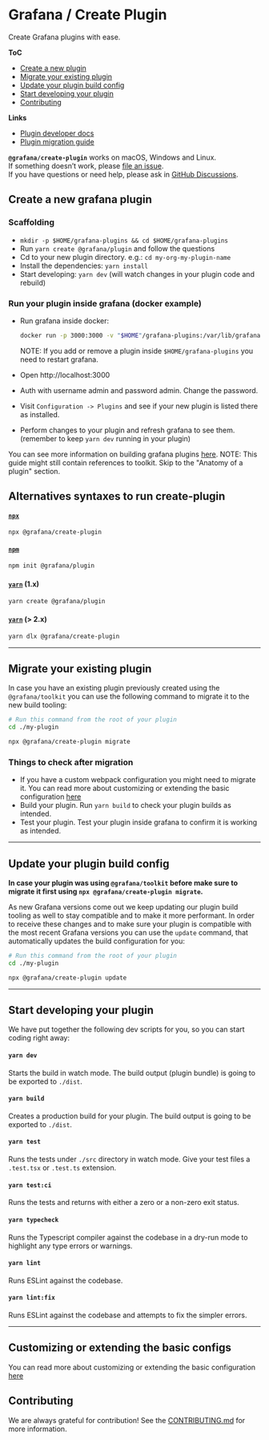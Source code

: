 # Grafana / Create Plugin

Create Grafana plugins with ease.

**ToC**

- [Create a new plugin](#create-a-new-plugin)
- [Migrate your existing plugin](#migrate-your-existing-plugin)
- [Update your plugin build config](#update-your-plugin-build-config)
- [Start developing your plugin](#start-developing-your-plugin)
- [Contributing](#contributing)

**Links**

- [Plugin developer docs](https://grafana.com/docs/grafana/latest/developers/plugins/)
- [Plugin migration guide](https://grafana.com/docs/grafana/latest/developers/plugins/migration-guide/)

**`@grafana/create-plugin`** works on macOS, Windows and Linux.<br />
If something doesn’t work, please [file an issue](https://github.com/grafana/create-plugin/issues/new).<br />
If you have questions or need help, please ask in [GitHub Discussions](https://github.com/grafana/create-plugin/discussions).

## Create a new grafana plugin

### Scaffolding

* `mkdir -p $HOME/grafana-plugins && cd $HOME/grafana-plugins`
* Run `yarn create @grafana/plugin` and follow the questions
* Cd to your new plugin directory. e.g.: `cd my-org-my-plugin-name`
* Install the dependencies: `yarn install`
* Start developing: `yarn dev` (will watch changes in your plugin code and rebuild)

### Run your plugin inside grafana (docker example)

* Run grafana inside docker:

  ```bash
  docker run -p 3000:3000 -v "$HOME"/grafana-plugins:/var/lib/grafana/plugins --name=grafana grafana/grafana:9.1.2
  ```

  NOTE: If you add or remove a plugin inside `$HOME/grafana-plugins` you need to restart grafana.

* Open http://localhost:3000
* Auth with username admin and password admin. Change the password.
* Visit `Configuration -> Plugins` and see if your new plugin is listed there as installed.
* Perform changes to your plugin and refresh grafana to see them. (remember to keep `yarn dev` running in your plugin)

You can see more information on building grafana plugins [here](https://grafana.com/tutorials/build-a-panel-plugin/). NOTE: This guide might still contain references to toolkit. Skip to the "Anatomy of a plugin" section.

## Alternatives syntaxes to run create-plugin

#### [`npx`](https://github.com/npm/npx)

```bash
npx @grafana/create-plugin
```

#### [`npm`](https://docs.npmjs.com/cli/v7/commands/npm-init)

```bash
npm init @grafana/plugin
```

#### [`yarn`](https://classic.yarnpkg.com/blog/2017/05/12/introducing-yarn/) (1.x)

```bash
yarn create @grafana/plugin
```

#### [`yarn`](https://yarnpkg.com/cli/dlx) (> 2.x)

```bash
yarn dlx @grafana/create-plugin
```

---

## Migrate your existing plugin

In case you have an existing plugin previously created using the `@grafana/toolkit` you can use the
following command to migrate it to the new build tooling:

```bash
# Run this command from the root of your plugin
cd ./my-plugin

npx @grafana/create-plugin migrate
```

### Things to check after migration

- If you have a custom webpack configuration you might need to migrate it. You can read more about customizing or extending the basic configuration [here](templates/common/.config/README.md)
- Build your plugin. Run `yarn build` to check your plugin builds as intended.
- Test your plugin. Test your plugin inside grafana to confirm it is working as intended.

---

## Update your plugin build config

**In case your plugin was using `@grafana/toolkit` before make sure to migrate it first using `npx @grafana/create-plugin migrate`.**

As new Grafana versions come out we keep updating our plugin build tooling as well to stay compatible and to make it more performant.
In order to receive these changes and to make sure your plugin is compatible with the most recent Grafana versions you can use the `update` command,
that automatically updates the build configuration for you:

```bash
# Run this command from the root of your plugin
cd ./my-plugin

npx @grafana/create-plugin update
```

---

## Start developing your plugin

We have put together the following dev scripts for you, so you can start coding right away:

#### `yarn dev`

Starts the build in watch mode.
The build output (plugin bundle) is going to be exported to `./dist`.

#### `yarn build`

Creates a production build for your plugin.
The build output is going to be exported to `./dist`.

#### `yarn test`

Runs the tests under `./src` directory in watch mode.
Give your test files a `.test.tsx` or `.test.ts` extension.

#### `yarn test:ci`

Runs the tests and returns with either a zero or a non-zero exit status.

#### `yarn typecheck`

Runs the Typescript compiler against the codebase in a dry-run mode to highlight any type errors or warnings.

#### `yarn lint`

Runs ESLint against the codebase.

#### `yarn lint:fix`

Runs ESLint against the codebase and attempts to fix the simpler errors.

---

## Customizing or extending the basic configs

You can read more about customizing or extending the basic configuration [here](templates/common/.config/README.md)

## Contributing

We are always grateful for contribution! See the [CONTRIBUTING.md](./CONTRIBUTING.md) for more information.
